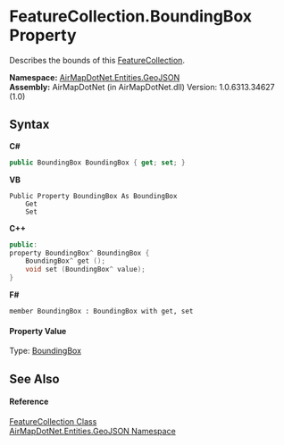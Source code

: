 # FeatureCollection.BoundingBox Property 
 

Describes the bounds of this <a href="T_AirMapDotNet_Entities_GeoJSON_FeatureCollection">FeatureCollection</a>.

**Namespace:**&nbsp;<a href="N_AirMapDotNet_Entities_GeoJSON">AirMapDotNet.Entities.GeoJSON</a><br />**Assembly:**&nbsp;AirMapDotNet (in AirMapDotNet.dll) Version: 1.0.6313.34627 (1.0)

## Syntax

**C#**<br />
``` C#
public BoundingBox BoundingBox { get; set; }
```

**VB**<br />
``` VB
Public Property BoundingBox As BoundingBox
	Get
	Set
```

**C++**<br />
``` C++
public:
property BoundingBox^ BoundingBox {
	BoundingBox^ get ();
	void set (BoundingBox^ value);
}
```

**F#**<br />
``` F#
member BoundingBox : BoundingBox with get, set

```


#### Property Value
Type: <a href="T_AirMapDotNet_Entities_GeoJSON_BoundingBox">BoundingBox</a>

## See Also


#### Reference
<a href="T_AirMapDotNet_Entities_GeoJSON_FeatureCollection">FeatureCollection Class</a><br /><a href="N_AirMapDotNet_Entities_GeoJSON">AirMapDotNet.Entities.GeoJSON Namespace</a><br />